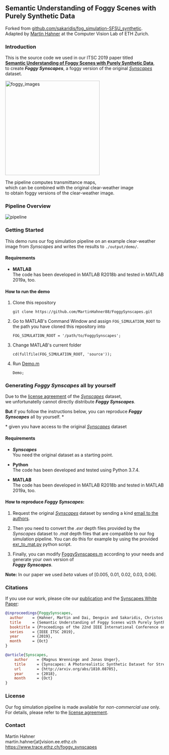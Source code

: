 ## Semantic Understanding of Foggy Scenes with Purely Synthetic Data

Forked from [github.com/sakaridis/fog_simulation-SFSU_synthetic][foggy_cityscapes_code].  
Adapted by [Martin Hahner][profile] at the Computer Vision Lab of ETH Zurich.


### Introduction

This is the source code we used in our ITSC 2019 paper titled  
[**Semantic Understanding of Foggy Scenes with Purely Synthetic Data**][website],  
to create ***Foggy Synscapes***, a foggy version of the original [*Synscapes*][synscapes] dataset.  

<img src="https://github.com/MartinHahner88/FoggySynscapes/blob/main/data/readme/preview.gif" alt="foggy_images" width="300"/>  

The pipeline computes transmittance maps,  
which can be combined with the original clear-weather image  
to obtain foggy versions of the clear-weather image.


### Pipeline Overview

<img src="https://github.com/MartinHahner88/FoggySynscapes/blob/main/data/readme/pipeline.png" alt="pipeline"/>


### Getting Started

This demo runs our fog simulation pipeline on an example clear-weather image from *Synscapes* and writes the results to `./output/demo/`. 


#### Requirements

-  **MATLAB**  
    The code has been developed in MATLAB R2018b and tested in MATLAB 2019a, too.


#### How to run the demo    

1. Clone this repository
   ```
   git clone https://github.com/MartinHahner88/FoggySynscapes.git
   ```
2. Go to MATLAB's Command Window and assign `FOG_SIMULATION_ROOT` to the path you have cloned this repository into
   ```
   FOG_SIMULATION_ROOT = '/path/to/FoggySynscapes';
   ```
3. Change MATLAB's current folder
   ```
   cd(fullfile(FOG_SIMULATION_ROOT, 'source'));
   ```
4. Run [Demo.m](source/Demo.m)
   ```
   Demo;
   ```


### Generating *Foggy Synscapes* all by yourself

Due to the [license agreement][synscapes_license] of the [*Synscapes*][synscapes] dataset,  
we unfortunatelly cannot directly distribute ***Foggy Synscapes***.  

**But** if you follow the instructions below, you can reproduce ***Foggy Synscapes*** all by yourself. \*  

\* given you have access to the original [*Synscapes*][synscapes] dataset


#### Requirements

-  ***Synscapes***  
    You need the original dataset as a starting point.

-  **Python**  
    The code has been developed and tested using Python 3.7.4.

-  **MATLAB**  
    The code has been developed in MATLAB R2018b and tested in MATLAB 2019a, too.


#### How to reproduce *Foggy Synscapes*:

1. Request the original [*Synscapes*][synscapes] dataset by sending a kind [email to the authors][synscapes_mail].

2. Then you need to convert the *.exr* depth files provided by the *Synscapes* dataset to *.mat* depth files that are compatible to our fog simulation pipeline. You can do this for example by using the provided [exr_to_mat.py](source/Depth_processing/exr_to_mat.py) python script.
   
3. Finally, you can modify [FoggySynscapes.m](source/FoggySynscapes.m) according to your needs and generate your own version of   
***Foggy Synscapes***.

**Note:** In our paper we used *beta* values of [0.005, 0.01, 0.02, 0.03, 0.06].
  

### Citations

If you use our work, please cite our [publication][publication] and the [Synscapes White Paper][synscapes_paper]:
```bibtex
@inproceedings{FoggySynscapes,
  author    = {Hahner, Martin and Dai, Dengxin and Sakaridis, Christos and Zaech, Jan-Nico and Van Gool, Luc},
  title     = {Semantic Understanding of Foggy Scenes with Purely Synthetic Data},
  booktitle = {Proceedings of the 22nd IEEE International Conference on Intelligent Transportation Systems}, 
  series    = {IEEE ITSC 2019},
  year      = {2019},
  month     = {Oct}
}

@article{Synscapes,
    author    = {Magnus Wrenninge and Jonas Unger},
    title     = {Synscapes: A Photorealistic Synthetic Dataset for Street Scene Parsing},
    url       = {http://arxiv.org/abs/1810.08705},
    year      = {2018},
    month     = {Oct}
}
```


### License

Our fog simulation pipeline is made available for *non-commercial use* only.  
For details, please refer to the [license agreement](LICENSE.txt).


### Contact

Martin Hahner  
martin.hahner[at]vision.ee.ethz.ch  
https://www.trace.ethz.ch/foggy_synscapes


[website]: <https://www.trace.ethz.ch/foggy_synscapes>
[profile]: <https://www.trace.ethz.ch/team/members/martin.html>
[publication]: <https://www.trace.ethz.ch/publications/2019/foggy_synscapes/Semantic_Understanding_of_Foggy_Scenes_with_Purely_Synthetic_Data.pdf>

[foggy_cityscapes_code]: <https://github.com/sakaridis/fog_simulation-SFSU_synthetic>

[synscapes]: <https://7dlabs.com/synscapes-overview>
[synscapes_mail]: <mailto:synscapes@7dlabs.com>
[synscapes_license]: <https://7dlabs.com/synscapes-license>
[synscapes_paper]: <https://7dlabs.com/synscapes-white-paper>
